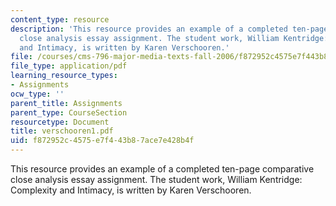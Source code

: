 ```yaml
---
content_type: resource
description: 'This resource provides an example of a completed ten-page comparative
  close analysis essay assignment. The student work, William Kentridge: Complexity
  and Intimacy, is written by Karen Verschooren.'
file: /courses/cms-796-major-media-texts-fall-2006/f872952c4575e7f443b87ace7e428b4f_verschooren1.pdf
file_type: application/pdf
learning_resource_types:
- Assignments
ocw_type: ''
parent_title: Assignments
parent_type: CourseSection
resourcetype: Document
title: verschooren1.pdf
uid: f872952c-4575-e7f4-43b8-7ace7e428b4f
---
```

This resource provides an example of a completed ten-page comparative close analysis essay assignment. The student work, William Kentridge: Complexity and Intimacy, is written by Karen Verschooren.

